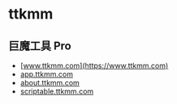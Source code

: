 # ttkmm

## 巨魔工具 Pro

- [www.ttkmm.com](https://www.ttkmm.com)
- [app.ttkmm.com](https://app.ttkmm.com)
- [about.ttkmm.com](https://about.ttkmm.com)
- [scriptable.ttkmm.com](https://scriptable.ttkmm.com)
